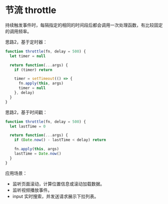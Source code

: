 # 节流 throttle

持续触发事件时，每隔指定的相同的时间段后都会调用一次处理函数，有比较固定的调用频率。

思路2，基于定时器：

```js
function throttle(fn, delay = 500) {
  let timer = null

  return function(...args) {
    if (timer) return

    timer = setTimeout(() => {
      fn.apply(this, args)
      timer = null
    }, delay)
  }
}
```

思路2，基于时间戳：

```js
function throttle(fn, delay = 500) {
  let lastTime = 0

  return function(...args) {
    if (Date.now() - lastTime < delay) return

    fn.apply(this, args)
    lastTime = Date.now()
  }
}
```

应用场景：
  - 监听页面滚动，计算位置信息或滚动加载数据。
  - 监听视频播放事件。
  - input 实时搜索，并发送请求展示下拉列表。